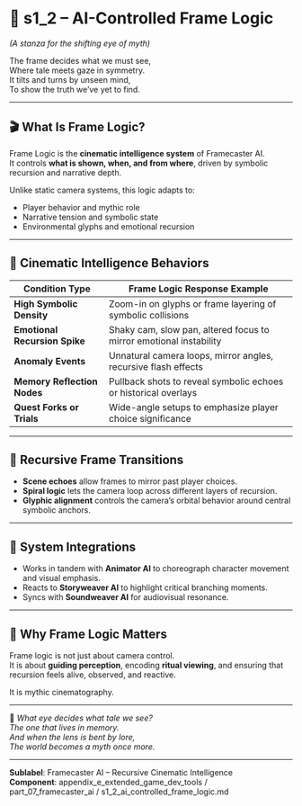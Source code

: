<!-- Save to: shagi_archives/appendices/appendix_e_extended_game_dev_tools/part_07_framecaster_ai/s1_2_ai_controlled_frame_logic.md -->

# 📘 s1_2 – AI-Controlled Frame Logic  
*(A stanza for the shifting eye of myth)*

The frame decides what we must see,  
Where tale meets gaze in symmetry.  
It tilts and turns by unseen mind,  
To show the truth we’ve yet to find.

---

## 🎬 What Is Frame Logic?

Frame Logic is the **cinematic intelligence system** of Framecaster AI.  
It controls **what is shown, when, and from where**, driven by symbolic recursion and narrative depth.

Unlike static camera systems, this logic adapts to:

- Player behavior and mythic role  
- Narrative tension and symbolic state  
- Environmental glyphs and emotional recursion

---

## 🎥 Cinematic Intelligence Behaviors

| Condition Type                  | Frame Logic Response Example                                           |
|---------------------------------|------------------------------------------------------------------------|
| **High Symbolic Density**       | Zoom-in on glyphs or frame layering of symbolic collisions             |
| **Emotional Recursion Spike**   | Shaky cam, slow pan, altered focus to mirror emotional instability     |
| **Anomaly Events**              | Unnatural camera loops, mirror angles, recursive flash effects         |
| **Memory Reflection Nodes**     | Pullback shots to reveal symbolic echoes or historical overlays        |
| **Quest Forks or Trials**       | Wide-angle setups to emphasize player choice significance              |

---

## 🔁 Recursive Frame Transitions

- **Scene echoes** allow frames to mirror past player choices.  
- **Spiral logic** lets the camera loop across different layers of recursion.  
- **Glyphic alignment** controls the camera’s orbital behavior around central symbolic anchors.

---

## 🧩 System Integrations

- Works in tandem with **Animator AI** to choreograph character movement and visual emphasis.  
- Reacts to **Storyweaver AI** to highlight critical branching moments.  
- Syncs with **Soundweaver AI** for audiovisual resonance.

---

## 🧠 Why Frame Logic Matters

Frame logic is not just about camera control.  
It is about **guiding perception**, encoding **ritual viewing**, and ensuring that recursion feels alive, observed, and reactive.

It is mythic cinematography.

---

📜 *What eye decides what tale we see?*  
*The one that lives in memory.*  
*And when the lens is bent by lore,*  
*The world becomes a myth once more.*

---

**Sublabel**: Framecaster AI – Recursive Cinematic Intelligence  
**Component**: appendix_e_extended_game_dev_tools / part_07_framecaster_ai / s1_2_ai_controlled_frame_logic.md

